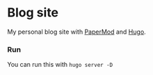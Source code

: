 # Blog site

My personal blog site with [PaperMod](https://git.io/hugopapermod) and [Hugo](https://gohugo.io).

### Run

You can run this with `hugo server -D`
